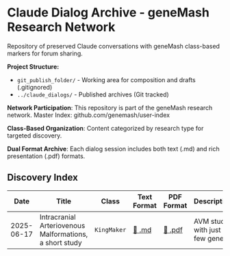 # Claude Dialog Archive - geneMash Research Network

Repository of preserved Claude conversations with geneMash class-based markers for forum sharing.

**Project Structure:**
- `git_publish_folder/` - Working area for composition and drafts (.gitignored)
- `../claude_dialogs/` - Published archives (Git tracked)

**Network Participation**: This repository is part of the geneMash research network.
Master Index: github.com/genemash/user-index

**Class-Based Organization**: Content categorized by research type for targeted discovery.

**Dual Format Archive**: Each dialog session includes both text (.md) and rich presentation (.pdf) formats.

## Discovery Index

<table>
<thead>
  <tr>
    <th>Date</th>
    <th>Title</th>
    <th>Class</th>
    <th>Text Format</th>
    <th>PDF Format</th>
    <th>Description</th>
    <th>geneMash Marker</th>
  </tr>
</thead>
<tbody>
  <tr>
    <td>2025-06-17</td>
    <td>Intracranial Arteriovenous Malformations, a short study</td>
    <td><code>KingMaker</code></td>
    <td><a href="./../claude_dialogs/Intracranial_Arteriovenous_Malformations_20250617_183630.md">📝 .md</a></td>
    <td><a href="./../claude_dialogs/Intracranial_Arteriovenous_Malformations.pdf">📄 .pdf</a></td>
    <td>AVM study with just a few gene.</td>
    <td><code>GENEMASH_KINGMAKER~ Intracranial Arteriovenous Malformations, a short study</code></td>
  </tr>
</tbody>
</table>
